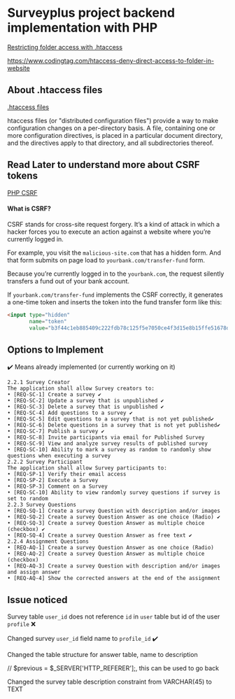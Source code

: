 # Surveyplus project backend implementation with PHP

[Restricting folder access with .htaccess](https://www.itsolutionstuff.com/post/how-to-restrict-access-to-a-folder-with-htaccessexample.html)

https://www.codingtag.com/htaccess-deny-direct-access-to-folder-in-website

## About .htaccess files

[.htaccess files](https://docs.oracle.com/cd/B14099_19/web.1012/q20206/howto/htaccess.html)

htaccess files (or "distributed configuration files") provide a way to make configuration changes on a per-directory basis. A file, containing one or more configuration directives, is placed in a particular document directory, and the directives apply to that directory, and all subdirectories thereof.


## Read Later to understand more about CSRF tokens

[PHP CSRF](https://www.phptutorial.net/php-tutorial/php-csrf/)

#### What is CSRF?

CSRF stands for cross-site request forgery. It’s a kind of attack in which a hacker forces you to execute an action against a website where you’re currently logged in.

For example, you visit the `malicious-site.com` that has a hidden form. And that form submits on page load to `yourbank.com/transfer-fund` form.

Because you’re currently logged in to the `yourbank.com`, the request silently transfers a fund out of your bank account.

If `yourbank.com/transfer-fund` implements the CSRF correctly, it generates a one-time token and inserts the token into the fund transfer form like this:

```html
<input type="hidden" 
       name="token"
       value="b3f44c1eb885409c222fdb78c125f5e7050ce4f3d15e8b15ffe51678dd3a33d3a18dd3">
```


## Options to Implement

✔️ Means already implemented (or currently working on it)

    2.2.1 Survey Creator
    The application shall allow Survey creators to:
    • [REQ-SC-1] Create a survey ✔️
    • [REQ-SC-2] Update a survey that is unpublished ✔️
    • [REQ-SC-3] Delete a survey that is unpublished ✔️
    • [REQ-SC-4] Add questions to a survey ✔️
    • [REQ-SC-5] Edit questions to a survey that is not yet published✔️
    • [REQ-SC-6] Delete questions in a survey that is not yet published✔️
    • [REQ-SC-7] Publish a survey ✔️
    • [REQ-SC-8] Invite participants via email for Published Survey
    • [REQ-SC-9] View and analyze survey results of published survey
    • [REQ-SC-10] Ability to mark a survey as random to randomly show questions when executing a survey
    2.2.2 Survey Participant
    The application shall allow Survey participants to:
    • [REQ-SP-1] Verify their email access
    • [REQ-SP-2] Execute a Survey
    • [REQ-SP-3] Comment on a Survey
    • [REQ-SC-10] Ability to view randomly survey questions if survey is set to random
    2.2.3 Survey Questions
    • [REQ-SQ-1] Create a survey Question with description and/or images
    • [REQ-SQ-2] Create a survey Question Answer as one choice (Radio) ✔️
    • [REQ-SQ-3] Create a survey Question Answer as multiple choice (checkbox) ✔️
    • [REQ-SQ-4] Create a survey Question Answer as free text ✔️
    2.2.4 Assignment Questions
    • [REQ-AQ-1] Create a survey Question Answer as one choice (Radio)
    • [REQ-AQ-2] Create a survey Question Answer as multiple choice (checkbox)
    • [REQ-AQ-3] Create a survey Question with description and/or images and assign answer
    • [REQ-AQ-4] Show the corrected answers at the end of the assignment



## Issue noticed

Survey table `user_id` does not reference `id` in `user` table but id of the user `profile` ❌

Changed survey `user_id` field name to `profile_id` ✔️

Changed the table structure for answer table, name to description

  // $previous = $_SERVER['HTTP_REFERER'];, this can be used to go back


Changed the survey table description constraint from VARCHAR(45) to TEXT

